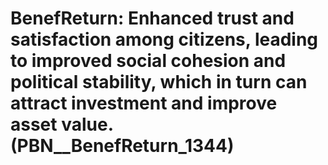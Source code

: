 # BenefReturn: __Enhanced trust and satisfaction among citizens, leading to improved social cohesion and political stability, which in turn can attract investment and improve asset value.__ (PBN__BenefReturn_1344)

